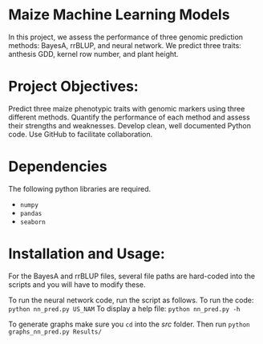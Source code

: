 # Maize Machine Learning Models
In this project, we assess the performance of three genomic prediction methods: BayesA, rrBLUP, and neural network. We predict three traits: anthesis GDD, kernel row number, and plant height.

# Project Objectives:
Predict three maize phenotypic traits with genomic markers using three different methods.
Quantify the performance of each method and assess their strengths and weaknesses.
Develop clean, well documented Python code.
Use GitHub to facilitate collaboration.

# Dependencies
The following python libraries are required.
* `numpy`
* `pandas`
* `seaborn`

# Installation and Usage:
For the BayesA and rrBLUP files, several file paths are hard-coded into the scripts and you will have to modify these.

To run the neural network code, run the script as follows.
To run the code: `python nn_pred.py US_NAM`
To display a help file: `python nn_pred.py -h`

To generate graphs make sure you `cd` into the *src* folder. Then run `python graphs_nn_pred.py Results/`
